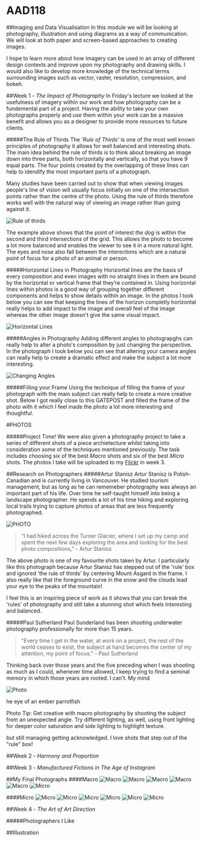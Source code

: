 # AAD118
##Imaging and Data Visualisation
In this module we will be looking at photography, illustration and using diagrams as a way of communication. We will look at both paper and screen-based approaches to creating images. 

I hope to learn more about how imagery can be used in an array of different design contexts and improve upon my photography and drawing skills. I would also like to develop more knowledge of the technical terms surrounding images such as vector, raster, resolution, compression, and bokeh. 

##Week 1 - *The Impact of Photography*
In Friday's lecture we looked at the usefulness of imagery within our work and how photography can be a fundemental part of a project. Having the ability to take your own photographs properly and use them within your work can be a massive benefit and allows you as a designer to provide more resources to future clients. 

#####The Rule of Thirds
The *'Rule of Thirds'* is one of the most well known principles of photography it allows for well balanced and interesting shots. The main idea behind the rule of thirds is to think about breaking an image down into three parts, both horizontally and vertically, so that you have 9 equal parts. The four points created by the overlapping of these lines can help to idendify the most important parts of a photograph. 

Many studies have been carried out to show that when viewing images people's line of vision will usually focus initially on one of the intersection points rather than the centre of the photo. Using the rule of thirds therefore works well with the natural way of viewing an image rather than going against it. 


![Rule of thirds](https://github.com/JemmaEagleson/AAD118/blob/master/Images/rule%20of%20thirds.png?raw=true)

The example above shows that the point of interest *the dog* is within the second and third intersections of the grid. This allows the photo to become a lot more balanced and enables the viewer to see it in a more natural light. The eyes and nose also fall between the interections which are a natural point of focus for a photo of an animal or person. 

#####Horizontal Lines in Photography
Horizontal lines are the basis of every composition and even images with no straight lines in them are bound by the horizontal or vertical frame that they’re contained in. Using horizontal lines within photos is a good way of grouping together different components and helps to show details within an image. In the photos I took below you can see that keeping the lines of the horizon completly horizontal really helps to add impact to the image and overall feel of the image whereas the other image doesn't give the same visual impact. 

![Horizontal Lines](https://github.com/JemmaEagleson/AAD118/blob/master/Images/Horizaontal%20lines%20.png?raw=true)

#####Angles in Photography
Adding different angles to photograpghs can really help to alter a photo's composition by just changing the perspective. In the photograph I took below you can see that altering your camera angles can really help to create a dramatic effect and make the subject a lot more interesting. 

![Changing Angles](https://github.com/JemmaEagleson/AAD118/blob/master/Images/Angles.png?raw=true)

#####Filling your Frame
Using the technique of filling the frame of your photograph with the main subject can really help to create a more creative shot.  Below I got really close to this GATEPOST and filled the frame of the photo with it which I feel made the photo a lot more interesting and thoughtful. 

#PHOTOS

#####Project Time!
We were also given a photography project to take a series of different shots of a piece archietecture whilst taking into consideration some of the techniques mentioned previously. The task includes choosing six of the best *Macro* shots and six of the best *Micro* shots. The photos I take will be uploaded to my [Flickr](https://www.flickr.com/photos/127785088@N07/) in week 3. 

##Research on Photographers
#####Artur Stanisz 
Artur Stanisz is Polish-Canadian and is currently living in Vancouver. He studied tourism management, but as long as he can rememeber photography was always an important part of his life. Over time he self-taught himself into being a landscape photographer. He spends a lot of his time hiking and exploring local trails trying to capture photos of areas that are less frequently photographed.

![PHOTO](https://github.com/JemmaEagleson/AAD118/blob/master/Images/Artur%20Stanisz%20.png?raw=true)

>“I had hiked across the Turner Glacier, where I set up my camp and spent the next few days exploring the area and looking for the best photo compositions,” - Artur Stanisz 

The above photo is one of my favourite shots taken by Artur. I particularly like this photograph because Artur Stanisz has stepped out of the 'rule' box and ignored 'the rule of thirds' by centering Mount Asgard in the frame. I also really like that the foreground curve in the snow and the clouds lead your eye to the peaks of the mountain!

I feel this is an inspiring piece of work as it shows that you can break the 'rules' of photography and still take a stunning shot which feels interesting and balanced. 

#####Paul Sutherland
Paul Sunderland has been shooting underwater photography professionally for more than 15 years.

>"Every time I get in the water, at work on a project, the rest of the world ceases to exist, the subject at hand becomes the center of my attention, my point of focus." - Paul Sutherland

Thinking back over those years and the five preceding when I was shooting as much as I could, whenever time allowed, I keep trying to find a seminal memory in which those years are rooted. I can't. My mind 


![Photo](https://github.com/JemmaEagleson/AAD118/blob/master/Images/%20Paul%20Sutherland.png?raw=true)

he eye of an ember parrotfish

Photo Tip: Get creative with macro photography by shooting the subject from an unexpected angle. Try different lighting, as well, using front lighting for deeper color saturation and side lighting to highlight texture.






but still managing  getting acknowledged. I love shots that step out of the "rule" box!







##Week 2 - *Harmony and Proportion*



##Week 3 - *Manufactured Fictions in The Age of Instagram*


##My Final Photographs
####Macro
![Macro](https://farm9.staticflickr.com/8649/16651578681_37d8813c2e_b.jpg)
![Macro](https://farm9.staticflickr.com/8622/16651589491_6ea0c3fd36_b.jpg)
![Macro](https://farm9.staticflickr.com/8596/16466838539_a0152c08cb_b.jpg)
![Macro](https://farm9.staticflickr.com/8613/16465416628_6e9ba1da14_b.jpg)
![Macro](https://www.flickr.com/photos/127785088@N07/16445701897/)
![Micro](https://www.flickr.com/photos/127785088@N07/16652975115/)


####Micro 
![Micro](https://farm9.staticflickr.com/8609/16445707107_049040c4d3_b.jpg)
![Micro](https://farm9.staticflickr.com/8604/16445701507_57dd2a3c81_b.jpg)
![Micro](https://farm9.staticflickr.com/8630/16651971632_1c2c76ed56_b.jpg)
![Micro](https://farm9.staticflickr.com/8565/16651967052_97757faec3_b.jpg)
![Micro](https://farm9.staticflickr.com/8643/16465416188_a953951662_b.jpg)
![Micro](https://farm9.staticflickr.com/8613/16465416628_6e9ba1da14_b.jpg)

##Week 4 - *The Art of Art Direction*


#####Photographers I Like






##Illustration














